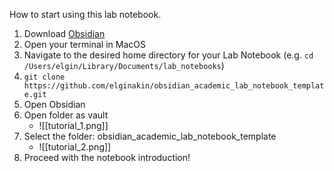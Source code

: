 How to start using this lab notebook. 

1. Download [Obsidian](https://obsidian.md/)
2. Open your terminal in MacOS
3. Navigate to the desired home directory for your Lab Notebook (e.g. `cd /Users/elgin/Library/Documents/lab_notebooks`) 
4. `git clone https://github.com/elginakin/obsidian_academic_lab_notebook_template.git`
5. Open Obsidian
6. Open folder as vault 
	- ![[tutorial_1.png]]
7. Select the folder: obsidian_academic_lab_notebook_template 
	- ![[tutorial_2.png]]
8. Proceed with the notebook introduction! 